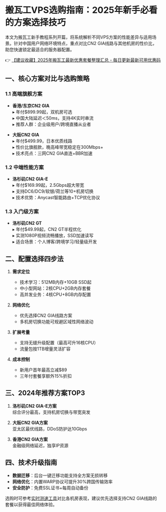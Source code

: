 # 搬瓦工VPS选购指南：2025年新手必看的方案选择技巧

本文为搬瓦工新手教程系列开篇，将系统解析不同VPS方案的性能差异与适用场景。针对中国用户网络环境特点，重点对比CN2 GIA线路与其他机房的性价比，助您快速锁定最适合的服务器配置。

👉 [【建议收藏】2025年搬瓦工最新优惠套餐整理汇总 - 每日更新最新可用优惠码](https://bit.ly/banwagon)

## 一、核心方案对比与选购策略

### 1.1 高端旗舰方案
- **香港/东京CN2 GIA**  
  ▸ 年付$899.99起，双机房可选  
  ▸ 中国大陆延迟＜50ms，支持4K实时串流  
  ▸ 推荐人群：企业级用户/跨境直播从业者

- **大阪CN2 GIA**  
  ▸ 年付$499.99，日本优质线路  
  ▸ 性价比旗舰款，晚高峰带宽稳定在300Mbps+  
  ▸ 技术亮点：三网CN2 GIA直连+BBR加速

### 1.2 中端性能方案
- **洛杉矶CN2 GIA-E**  
  ▸ 年付$169.99起，2.5Gbps超大带宽  
  ▸ 支持DC6/DC9/软银/荷兰等10+机房切换  
  ▸ 技术优势：Anycast智能路由+TCP优化协议

### 1.3 入门级方案
- **洛杉矶CN2 GT**  
  ▸ 年付$49.99起，CN2 GT半程优化  
  ▸ 实测1080P视频流畅播放，SSD加速读写  
  ▸ 适合场景：个人博客/跨境学习/轻量级开发

## 二、配置选择四步法
1. **需求定位**  
   - 技术学习：512MB内存+10GB SSD起
   - 中小型网站：2核CPU+2GB内存套餐
   - 高并发业务：4核CPU+8GB内存配置

2. **网络优化**  
   - 优先选择CN2 GIA线路方案
   - 多机房切换功能可规避区域性网络波动

3. **扩展考量**  
   - 支持无缝升级配置（最高可升16核CPU）
   - 流量包按1TB增量灵活扩容

4. **成本控制**  
   - 新用户首年最高立减$89
   - 三年付套餐享额外15%折扣

## 三、2024年推荐方案TOP3
1. **洛杉矶CN2 GIA-E方案**  
   综合评分最高，支持机房切换与带宽突发

2. **大阪CN2 GIA方案**  
   亚太区最优线路，DDoS防护达10Gbps

3. **香港CN2 GIA方案**  
   金融级网络延迟，独享IP资源

## 四、技术升级指南
- **数据迁移**：后台一键迁移功能支持全方案无损转移
- **网络优化**：内置WARP协议可提升30%跨国传输效率
- **安全防护**：免费SSL证书+每周自动备份

选购时可参考[实时测速工具](https://bit.ly/banwagon)对比各机房表现，建议优先选择支持CN2 GIA线路的套餐以获得最佳网络体验。